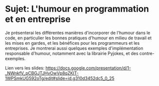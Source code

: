 # Sujet: L'humour en programmation et en entreprise

Je présenterai les différentes manières d'incorporer de l'humour dans le code, en particulier les bonnes pratiques d'humour en milieu de travail et les mises en gardes, 
et les bénéfices pour les programmeurs et les entreprises. Je montrerai aussi quelques exemples d'implémentation responsable d'humour, notamment avec la librairie Pyjokes, et des contre-exemples.

Lien vers les slides: https://docs.google.com/presentation/d/1-_NWnkfV_pCBGJTJHvOwVp8qZKIT-1WPSmkUG592oTg/edit#slide=id.g310d3452dc5_0_25
